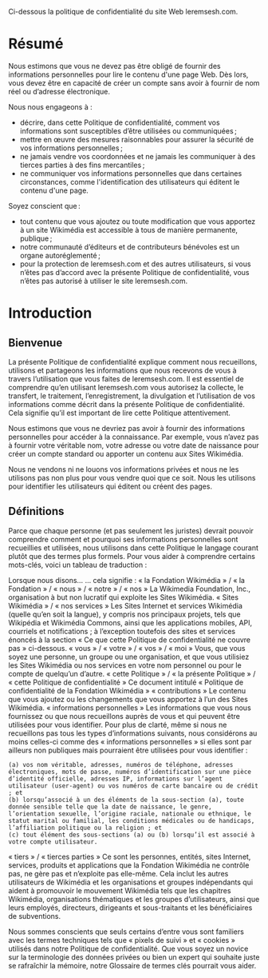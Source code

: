 <!-- TITLE: Politique de confidentialité -->
<!-- SUBTITLE: Présentation de la Politique De Confidentialite du site Web Leremsesh.com -->

Ci-dessous la politique de confidentialité du site Web leremsesh.com.

# Résumé
Nous estimons que vous ne devez pas être obligé de fournir des informations personnelles pour lire le contenu d'une page Web. Dès lors, vous devez être en capacité de créer un compte sans avoir à fournir de nom réel ou d’adresse électronique.

Nous nous engageons à :
* décrire, dans cette Politique de confidentialité, comment vos informations sont susceptibles d’être utilisées ou communiquées ;
* mettre en œuvre des mesures raisonnables pour assurer la sécurité de vos informations personnelles ;
* ne jamais vendre vos coordonnées et ne jamais les communiquer à des tierces parties à des fins mercantiles ;
* ne communiquer vos informations personnelles que dans certaines circonstances, comme l'identification des utilisateurs qui éditent le contenu d'une page.

Soyez conscient que :
* tout contenu que vous ajoutez ou toute modification que vous apportez à un site Wikimédia est accessible à tous de manière permanente, publique ;
* notre communauté d’éditeurs et de contributeurs bénévoles est un organe autoréglementé ;
* pour la protection de leremsesh.com et des autres utilisateurs, si vous n’êtes pas d’accord avec la présente Politique de confidentialité, vous n’êtes pas autorisé à utiliser le site leremsesh.com.

# Introduction
## Bienvenue
La présente Politique de confidentialité explique comment nous recueillons, utilisons et partageons les informations que nous recevons de vous à travers l’utilisation que vous faites de leremsesh.com. Il est essentiel de comprendre qu’en utilisant leremsesh.com vous autorisez la collecte, le transfert, le traitement, l’enregistrement, la divulgation et l’utilisation de vos informations comme décrit dans la présente Politique de confidentialité. Cela signifie qu’il est important de lire cette Politique attentivement.

Nous estimons que vous ne devriez pas avoir à fournir des informations personnelles pour accéder à la connaissance. Par exemple, vous n’avez pas à fournir votre véritable nom, votre adresse ou votre date de naissance pour créer un compte standard ou apporter un contenu aux Sites Wikimédia.

Nous ne vendons ni ne louons vos informations privées et nous ne les utilisons pas non plus pour vous vendre quoi que ce soit. Nous les utilisons pour identifier les utilisateurs qui éditent ou créent des pages.

## Définitions
Parce que chaque personne (et pas seulement les juristes) devrait pouvoir comprendre comment et pourquoi ses informations personnelles sont recueillies et utilisées, nous utilisons dans cette Politique le langage courant plutôt que des termes plus formels. Pour vous aider à comprendre certains mots-clés, voici un tableau de traduction :


Lorsque nous disons… 	... cela signifie :
« la Fondation Wikimédia » / « la Fondation » / « nous » / « notre » / « nos » 	La Wikimedia Foundation, Inc., organisation à but non lucratif qui exploite les Sites Wikimédia.
« Sites Wikimédia » / « nos services » 	Les Sites Internet et services Wikimédia (quelle qu’en soit la langue), y compris nos principaux projets, tels que Wikipédia et Wikimédia Commons, ainsi que les applications mobiles, API, courriels et notifications ; à l’exception toutefois des sites et services énoncés à la section « Ce que cette Politique de confidentialité ne couvre pas » ci-dessous.
« vous » / « votre » / « vos » / « moi » 	Vous, que vous soyez une personne, un groupe ou une organisation, et que vous utilisiez les Sites Wikimédia ou nos services en votre nom personnel ou pour le compte de quelqu’un d’autre.
« cette Politique » / « la présente Politique » / « cette Politique de confidentialité » 	Ce document intitulé « Politique de confidentialité de la Fondation Wikimédia »
« contributions » 	Le contenu que vous ajoutez ou les changements que vous apportez à l’un des Sites Wikimédia.
« informations personnelles » 	Les informations que vous nous fournissez ou que nous recueillons auprès de vous et qui peuvent être utilisées pour vous identifier. Pour plus de clarté, même si nous ne recueillons pas tous les types d’informations suivants, nous considérons au moins celles-ci comme des « informations personnelles » si elles sont par ailleurs non publiques mais pourraient être utilisées pour vous identifier :

    (a) vos nom véritable, adresses, numéros de téléphone, adresses électroniques, mots de passe, numéros d’identification sur une pièce d’identité officielle, adresses IP, informations sur l’agent utilisateur (user-agent) ou vos numéros de carte bancaire ou de crédit ; et
    (b) lorsqu’associé à un des éléments de la sous-section (a), toute donnée sensible telle que la date de naissance, le genre, l’orientation sexuelle, l’origine raciale, nationale ou ethnique, le statut marital ou familial, les conditions médicales ou de handicaps, l’affiliation politique ou la religion ; et
    (c) tout élément des sous-sections (a) ou (b) lorsqu’il est associé à votre compte utilisateur.

« tiers » / « tierces parties » 	Ce sont les personnes, entités, sites Internet, services, produits et applications que la Fondation Wikimédia ne contrôle pas, ne gère pas et n’exploite pas elle-même. Cela inclut les autres utilisateurs de Wikimédia et les organisations et groupes indépendants qui aident à promouvoir le mouvement Wikimédia tels que les chapitres Wikimédia, organisations thématiques et les groupes d’utilisateurs, ainsi que leurs employés, directeurs, dirigeants et sous-traitants et les bénéficiaires de subventions.

Nous sommes conscients que seuls certains d’entre vous sont familiers avec les termes techniques tels que « pixels de suivi » et « cookies » utilisés dans notre Politique de confidentialité. Que vous soyez un novice sur la terminologie des données privées ou bien un expert qui souhaite juste se rafraîchir la mémoire, notre Glossaire de termes clés pourrait vous aider.
